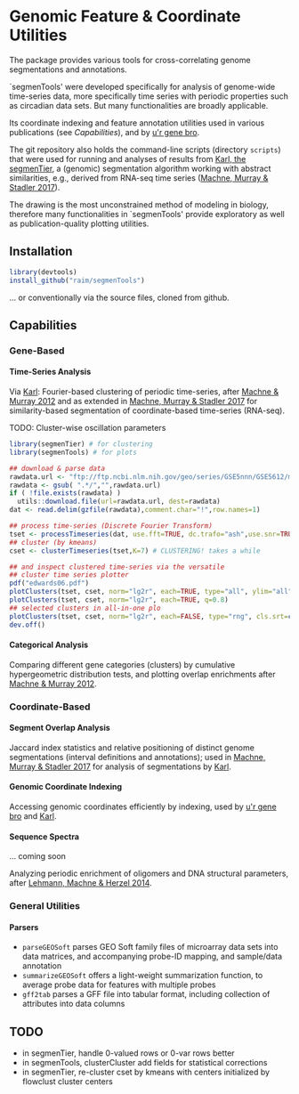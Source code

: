 # Genomic Feature & Coordinate Utilities 

The package provides various tools for cross-correlating genome
segmentations and annotations. 

`segmenTools' were developed specifically for analysis of genome-wide
time-series data, more specifically time series with periodic properties
such as circadian data sets. But many functionalities are broadly applicable.

Its coordinate indexing and feature annotation
utilities used in various publications (see *Capabilities*), and by
[u'r gene bro](https://gitlab.com/raim/genomeBrowser).

The git repository also holds the command-line scripts (directory
`scripts`) that were used for running and analyses of results from
[Karl, the segmenTier](https://github.com/raim/segmenTier), a
(genomic) segmentation algorithm working with abstract similarities,
e.g., derived from RNA-seq time series ([Machne, Murray & Stadler
2017](http://www.nature.com/articles/s41598-017-12401-8)).

The drawing is the most unconstrained method of modeling in biology,
therefore many functionalities in `segmenTools' provide exploratory as well
as publication-quality plotting utilities.

## Installation

```R
library(devtools)
install_github("raim/segmenTools")
```

... or conventionally via the source files, cloned from github.

## Capabilities

### Gene-Based

#### Time-Series Analysis 

Via [Karl](https://github.com/raim/segmenTier): Fourier-based
clustering of periodic time-series, after [Machne & Murray
2012](https://doi.org/10.1371/journal.pone.0037906) and as extended in
[Machne, Murray & Stadler
2017](http://www.nature.com/articles/s41598-017-12401-8) for
similarity-based segmentation of coordinate-based time-series
(RNA-seq).

TODO: Cluster-wise oscillation parameters

```R
library(segmenTier) # for clustering 
library(segmenTools) # for plots

## download & parse data
rawdata.url <- "ftp://ftp.ncbi.nlm.nih.gov/geo/series/GSE5nnn/GSE5612/matrix/GSE5612_series_matrix.txt.gz"
rawdata <- gsub( ".*/","",rawdata.url)
if ( !file.exists(rawdata) )
  utils::download.file(url=rawdata.url, dest=rawdata)
dat <- read.delim(gzfile(rawdata),comment.char="!",row.names=1)

## process time-series (Discrete Fourier Transform)
tset <- processTimeseries(dat, use.fft=TRUE, dc.trafo="ash",use.snr=TRUE)
## cluster (by kmeans)
cset <- clusterTimeseries(tset,K=7) # CLUSTERING! takes a while

## and inspect clustered time-series via the versatile
## cluster time series plotter
pdf("edwards06.pdf")
plotClusters(tset, cset, norm="lg2r", each=TRUE, type="all", ylim="all")
plotClusters(tset, cset, norm="lg2r", each=TRUE, q=0.8)
## selected clusters in all-in-one plo
plotClusters(tset, cset, norm="lg2r", each=FALSE, type="rng", cls.srt=c(3,5,7))
dev.off()
```

#### Categorical Analysis 

Comparing different gene categories (clusters) by cumulative
hypergeometric distribution tests, and plotting overlap enrichments
after [Machne & Murray
2012](https://doi.org/10.1371/journal.pone.0037906).

### Coordinate-Based

#### Segment Overlap Analysis

Jaccard index statistics and relative positioning of distinct genome
segmentations (interval definitions and annotations); used in [Machne,
Murray & Stadler
2017](http://www.nature.com/articles/s41598-017-12401-8) for analysis
of segmentations by [Karl](https://github.com/raim/segmenTier).

#### Genomic Coordinate Indexing

Accessing genomic coordinates efficiently by indexing, used by
[u'r gene bro](https://gitlab.com/raim/genomeBrowser) and
[Karl](https://github.com/raim/segmenTier).

#### Sequence Spectra 

... coming soon

Analyzing periodic enrichment of oligomers and DNA structural
parameters, after [Lehmann, Machne & Herzel
2014](https://doi.org/10.1093/nar/gku641).


### General Utilities

#### Parsers

* `parseGEOSoft` parses GEO Soft family files of microarray data sets
into data matrices, and accompanying probe-ID mapping, and sample/data
annotation
* `summarizeGEOSoft` offers a light-weight summarization function, to
average probe data for features with multiple probes 
* `gff2tab` parses a GFF file into tabular format, including
collection of attributes into data columns

## TODO

* in segmenTier, handle 0-valued rows or 0-var rows better
* in segmenTools, clusterCluster add fields for statistical corrections
* in segmenTier, re-cluster cset by kmeans with centers initialized
by flowclust cluster centers 
